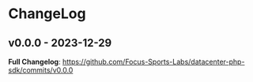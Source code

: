 # ChangeLog

## v0.0.0 - 2023-12-29

**Full Changelog**: https://github.com/Focus-Sports-Labs/datacenter-php-sdk/commits/v0.0.0
